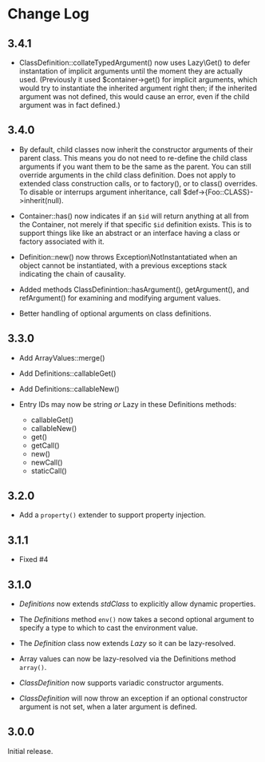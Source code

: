# Change Log

## 3.4.1

- ClassDefinition::collateTypedArgument() now uses Lazy\Get() to defer
  instantation of implicit arguments until the moment they are actually
  used. (Previously it used $container->get() for implicit arguments, which
  would try to instantiate the inherited argument right then; if the
  inherited argument was not defined, this would cause an error, even if
  the child argument was in fact defined.)

## 3.4.0

- By default, child classes now inherit the constructor arguments of their
  parent class. This means you do not need to re-define the child class
  arguments if you want them to be the same as the parent. You can still
  override arguments in the child class definition. Does not apply to extended
  class construction calls, or to factory(), or to class() overrides. To
  disable or interrups argument inheritance, call $def->{Foo::CLASS}->inherit(null).

- Container::has() now indicates if an `$id` will return anything at all from
  the Container, not merely if that specific `$id` definition exists. This is
  to support things like like an abstract or an interface having a class or
  factory associated with it.

- Definition::new() now throws Exception\NotInstantatiated when an object cannot
  be instantiated, with a previous exceptions stack indicating the chain of
  causality.

- Added methods ClassDefinintion::hasArgument(), getArgument(), and
  refArgument() for examining and modifying argument values.

- Better handling of optional arguments on class definitions.

## 3.3.0

- Add ArrayValues::merge()

- Add Definitions::callableGet()

- Add Definitions::callableNew()

- Entry IDs may now be string *or* Lazy in these Definitions methods:

    - callableGet()
    - callableNew()
    - get()
    - getCall()
    - new()
    - newCall()
    - staticCall()

## 3.2.0

- Add a `property()` extender to support property injection.

## 3.1.1

- Fixed #4

## 3.1.0

- _Definitions_ now extends _stdClass_ to explicitly allow dynamic properties.

- The _Definitions_ method `env()` now takes a second optional argument to
  specify a type to which to cast the environment value.

- The _Definition_ class now extends _Lazy_ so it can be lazy-resolved.

- Array values can now be lazy-resolved via the Definitions method `array()`.

- _ClassDefinition_ now supports variadic constructor arguments.

- _ClassDefinition_ will now throw an exception if an optional constructor
  argument is not set, when a later argument is defined.

## 3.0.0

Initial release.


